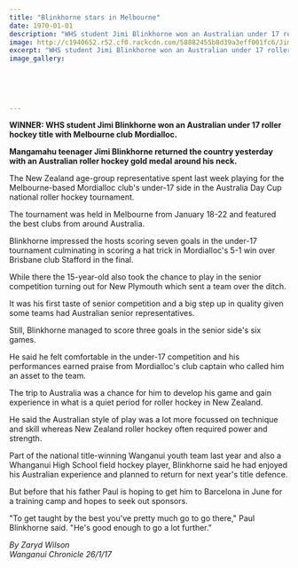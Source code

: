 ```yaml
---
title: "Blinkhorne stars in Melbourne"
date: 1970-01-01
description: "WHS student Jimi Blinkhorne won an Australian under 17 roller hockey title with Melbourne club Mordialloc...."
image: http://c1940652.r52.cf0.rackcdn.com/58882455b8d39a3eff001fc6/Jimi-Blinkhorne-roller-hockey-gold-Jan-2017.jpg
excerpt: "WHS student Jimi Blinkhorne won an Australian under 17 roller hockey title with Melbourne club Mordialloc."
image_gallery:
    
    
    
    
    
---
```


<p><strong>WINNER: WHS student Jimi Blinkhorne won an Australian under 17 roller hockey title with Melbourne club Mordialloc.</strong></p>
<p><strong>Mangamahu teenager Jimi Blinkhorne returned the country yesterday with an Australian roller hockey gold medal around his neck.</strong></p>
<p>The New Zealand age-group representative spent last week playing for the Melbourne-based Mordialloc club's under-17 side in the Australia Day Cup national roller hockey tournament.</p>
<p>The tournament was held in Melbourne from January 18-22 and featured the best clubs from around Australia.</p>
<p>Blinkhorne impressed the hosts scoring seven goals in the under-17 tournament culminating in scoring a hat trick in Mordialloc's 5-1 win over Brisbane club Stafford in the final.</p>
<p>While there the 15-year-old also took the chance to play in the senior competition turning out for New Plymouth which sent a team over the ditch.</p>
<p>It was his first taste of senior competition and a big step up in quality given some teams had Australian senior representatives.</p>
<p>Still, Blinkhorne managed to score three goals in the senior side's six games.</p>
<p>He said he felt comfortable in the under-17 competition and his performances earned praise from Mordialloc's club captain who called him an asset to the team.</p>
<p>The trip to Australia was a chance for him to develop his game and gain experience in what is a quiet period for roller hockey in New Zealand.</p>
<p>He said the Australian style of play was a lot more focussed on technique and skill whereas New Zealand roller hockey often required power and strength.</p>
<p>Part of the national title-winning Wanganui youth team last year and also a Whanganui High School field hockey player, Blinkhorne said he had enjoyed his Australian experience and planned to return for next year's title defence.</p>
<p>But before that his father Paul is hoping to get him to Barcelona in June for a training camp and hopes to seek out sponsors.</p>
<p>"To get taught by the best you've pretty much go to go there," Paul Blinkhorne said. "He's good enough to go a lot further."</p>
<p class="clear syndicator"><em>By Zaryd Wilson</em><br /><em>Wanganui Chronicle 26/1/17&nbsp;</em></p>

